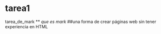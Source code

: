 # tarea1
tarea_de_mark
**
*que es mark*
##una forma de crear páginas web sin tener experiencia en HTML
